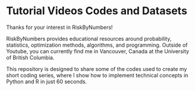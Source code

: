 # Tutorial Videos Codes and Datasets
Thanks for your interest in RiskByNumbers!

RiskByNumbers provides educational resources around probability, statistics, optimization methods, algorithms, and programming. Outside of Youtube, you can currently find me in Vancouver, Canada at the University of British Columbia. 

This repository is designed to share some of the codes used to create my short coding series, where I show how to implement technical concepts in Python and R in just 60 seconds.
